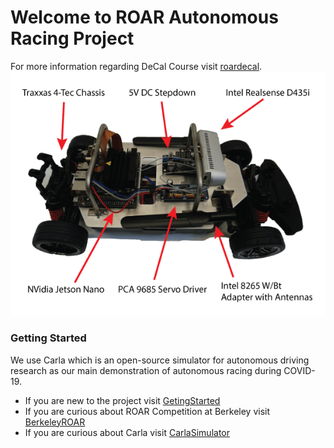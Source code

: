 # **Welcome to ROAR Autonomous Racing Project**

For more information regarding DeCal Course visit [roardecal](https://roar-decal.github.io/ROAR.html).
![](Images/ROAR-Car-2.png)

### **Getting Started**  
We use Carla which is an open-source simulator for autonomous driving research as our main demonstration of autonomous racing during COVID-19.



* If you are new to the project visit [GetingStarted](Gettingstarted/startcarla.md)
* If you are curious about ROAR Competition at Berkeley visit [BerkeleyROAR](https://vivecenter.berkeley.edu/research1/roar/)
* If you are curious about Carla visit [CarlaSimulator](https://carla.org)

